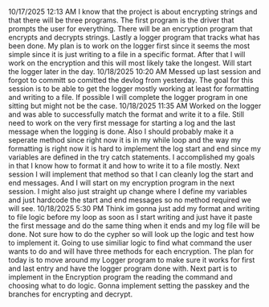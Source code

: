 10/17/2025 12:13 AM
I know that the project is about encrypting strings and that there will be three programs. The first program is the driver that prompts the user for everything. There will be an encryption program that encrypts and decrypts strings. Lastly a logger program that tracks what has been done. My plan is to work on the logger first since it seems the most simple since it is just writing to a file in a specific format. After that I will work on the encryption and this will most likely take the longest. Will start the logger later in the day.
10/18/2025 10:20 AM
Messed up last session and forgot to committ so comitted the devlog from yesterday. The goal for this session is to be able to get the logger mostly working at least for formatting and writing to a file. If possible I will complete the logger program in one sitting but might not be the case.
10/18/2025 11:35 AM Worked on the logger and was able to successfully match the format and write it to a file. Still need to work on the very first message for starting a log and the last message when the logging is done. Also I should probably make it a seperate method since right now it is in my while loop and the way my formatting is right now it is hard to implement the log start and end since my variables are defined in the try catch statements. I accomplished my goals in that I know how to format it and how to write it to a file mostly. Next session I will implement that method so that I can cleanly log the start and end messages. And I will start on my encryption program in the next session. I might also just straight up change where I define my variables and just hardcode the start and end messages so no method required we will see.
10/18/2025 5:30 PM
Think im gonna just add my format and writing to file logic before my loop as soon as I start writing and just have it paste the first message and do the same thing when it ends and my log file will be done. Not sure how to do the cypher so will look up the logic and test how to implement it. Going to use similiar logic to find what command the user wants to do and will have three methods for each encryption. The plan for today is to move around my Logger program to make sure it works for first and last entry and have the logger program done with. Next part is to implement in the Encryption program the reading the command and choosing what to do logic. Gonna implement setting the passkey and the branches for encrypting and decrypt.

